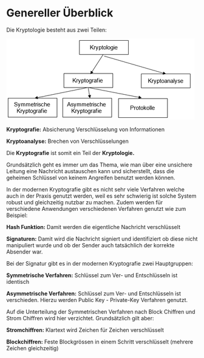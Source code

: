 # Genereller Überblick

Die Kryptologie besteht aus zwei Teilen:

![&#xDC;berblick &#xFC;ber die Kryptologie](../.gitbook/assets/ueberblick_kryptologie.png)

**Kryptografie:** Absicherung Verschlüsselung von Informationen

**Kryptoanalyse:** Brechen von Verschlüsselungen

Die **Kryptografie** ist somit ein Teil der **Kryptologie.**

Grundsätzlich geht es immer um das Thema, wie man über eine unsichere Leitung eine Nachricht austauschen kann und sicherstellt, dass die geheimen Schlüssel von keinem Angreifen benutzt werden können.

In der modernen Kryptografie gibt es nicht sehr viele Verfahren welche auch in der Praxis genutzt werden, weil es sehr schwierig ist solche System robust und gleichzeitig nutzbar zu machen. Zudem werden für verschiedene Anwendungen verschiedenen Verfahren genutzt wie zum Beispiel:

**Hash Funktion:** Damit werden die eigentliche Nachricht verschlüsselt

**Signaturen:** Damit wird die Nachricht signiert und identifiziert ob diese nicht manipuliert wurde und ob der Sender auch tatsächlich der korrekte Absender war.

Bei der Signatur gibt es in der modernen Kryptografie zwei Hauptgruppen:

**Symmetrische Verfahren:** Schlüssel zum Ver- und Entschlüsseln ist identisch

**Asymmetrische Verfahren:** Schlüssel zum Ver- und Entschlüsseln ist verschieden. Hierzu werden Public Key - Private-Key Verfahren genutzt.

Auf die Unterteilung der Symmetrischen Verfahren nach Block Chiffren und Strom Chiffren wird hier verzichtet. Grundsätzlich gilt aber:

**Stromchiffren:** Klartext wird Zeichen für Zeichen verschlüsselt 

**Blockchiffren:** Feste Blockgrössen in einem Schritt verschlüsselt \(mehrere Zeichen gleichzeitig\)

